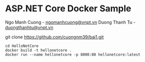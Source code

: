 # ASP.NET Core Docker Sample

Ngo Manh Cuong - ngomanhcuong@vnpt.vn
Duong Thanh Tu - duongthanhtu@vnpt.vn

git clone https://github.com/cuongnm39/bai1.git

```console
cd HelloNetCore
docker build -t hellonetcore . 
docker run --name hellonetcore -p 8000:80 hellonetcore:latest
```
